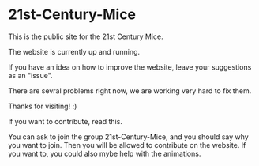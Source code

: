 # 21st-Century-Mice
This is the public site for the 21st Century Mice.

The website is currently up and running. 

If you have an idea on how to improve the website, leave your suggestions as an "issue".

There are sevral problems right now, we are working very hard to fix them.

Thanks for visiting! :)

If you want to contribute, read this.

You can ask to join the group 21st-Century-Mice, and you should say why you want to join. Then you will be allowed to contribute on the website. If you want to, you could also mybe help with the animations.
